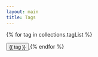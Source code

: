 ```yaml
---
layout: main
title: Tags
---
```


{% for tag in collections.tagList %}

<span>
    <a href="/tags/{{ tag }}"><button class="bg-white hover:bg-gray-100 text-gray-800 font-semibold py-2 px-4 border border-gray-400 rounded shadow mr-6 mb-2">
        {{ tag }}
    </button>
    </a>
</span>
{% endfor %}
